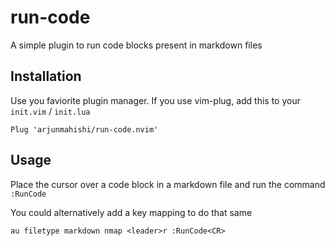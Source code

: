 # run-code

A simple plugin to run code blocks present in markdown files

## Installation

Use you faviorite plugin manager. If you use vim-plug, add this to your `init.vim` / `init.lua`

```vim
Plug 'arjunmahishi/run-code.nvim'
```

## Usage

Place the cursor over a code block in a markdown file and run the command `:RunCode`

You could alternatively add a key mapping to do that same
```vim
au filetype markdown nmap <leader>r :RunCode<CR>
```
